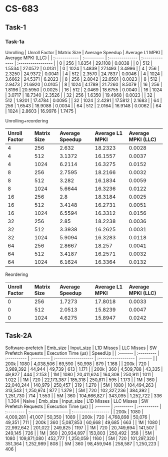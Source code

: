 # CS-683
## Task-1
### Task-1a

Unrolling 
| Unroll Factor | Matrix Size | Average Speedup | Average L1 MPKI | Average MPKI (LLC) |
| :------------ | :---------- | :-------------- | :-------------- | :----------------- |
| 0             | 256         | 1.6354          | 29.1108         | 0.0038             |
| 0             | 512         | 1.5534          | 27.0572         | 0.0131             |
| 0             | 1024        | 1.4839          | 27.1493         | 3.4996             |
| 4             | 256         | 2.3250          | 24.9372         | 0.0041             |
| 4             | 512         | 2.3570          | 24.7837         | 0.0046             |
| 4             | 1024        | 3.6662          | 24.5371         | 6.2023             |
| 8             | 256         | 2.8042          | 22.6501         | 0.0023             |
| 8             | 512         | 2.9473          | 21.6920         | 0.0105             |
| 8             | 1024        | 4.1789          | 21.7260         | 8.5079             |
| 16            | 256         | 1.8196          | 20.5950         | 0.0025             |
| 16            | 512         | 2.0469          | 18.6755         | 0.0040             |
| 16            | 1024        | 3.0717          | 18.7340         | 2.3526             |
| 32            | 256         | 1.6350          | 19.4968         | 0.0023             |
| 32            | 512         | 1.9201          | 17.4784         | 0.0095             |
| 32            | 1024        | 2.4291          | 17.5812         | 2.1683             |
| 64            | 256         | 1.6543          | 18.9088         | 0.0034             |
| 64            | 512         | 2.0164          | 16.9148         | 0.0062             |
| 64            | 1024        | 2.8603          | 16.9976         | 1.7475             |

Unrolling+reordering

| Unroll Factor | Matrix Size | Average Speedup | Average L1 MPKI | Average MPKI (LLC) |
| :------------ | :---------- | :-------------- | :-------------- | :----------------- |
| 4             | 256         | 2.632           | 18.2323         | 0.0028             |
| 4             | 512         | 3.1372          | 16.1557         | 0.0037             |
| 4             | 1024        | 6.2114          | 16.3275         | 0.0152             |
| 8             | 256         | 2.7595          | 18.2166         | 0.0032             |
| 8             | 512         | 3.282           | 16.1834         | 0.0059             |
| 8             | 1024        | 5.6644          | 16.3236         | 0.0122             |
| 16            | 256         | 2.8             | 18.3184         | 0.0025             |
| 16            | 512         | 3.4148          | 16.2731         | 0.0051             |
| 16            | 1024        | 6.5594          | 16.3312         | 0.0156             |
| 32            | 256         | 2.85            | 18.2238         | 0.0036             |
| 32            | 512         | 3.3938          | 16.2625         | 0.0031             |
| 32            | 1024        | 5.9094          | 16.3283         | 0.0118             |
| 64            | 256         | 2.8667          | 18.257          | 0.0041             |
| 64            | 512         | 3.4187          | 16.2571         | 0.0032             |
| 64            | 1024        | 6.1624          | 16.3364         | 0.0132             |

Reordering

| Unroll Factor | Matrix Size | Average Speedup | Average L1 MPKI | Average MPKI (LLC) |
| :------------ | :---------- | :-------------- | :-------------- | :----------------- |
| 0             | 256         | 1.7273          | 17.8018         | 0.0033             |
| 0             | 512         | 2.0513          | 15.8239         | 0.0047             |
| 0             | 1024        | 4.6275          | 15.8947         | 0.0242             |
## Task-2A
Software-prefetch
| Emb_size | Input_size | L1D Misses  | LLC Misses | SW Prefetch Requests | Execution Time (µs) | SpeedUp |
| :------- | :--------- | :---------- | :--------- | :------------------- | :------------------ | :------ |
| 200k     | 1080       | 4,038,506   | 69,590     | 50,998               | 879                 | 1.168   |
| 200k     | 720        | 3,989,392   | 44,944     | 49,739               | 613                 | 1.171   |
| 200k     | 360        | 4,509,788   | 43,335     | 49,827               | 444                 | 2.153   |
| 1M       | 1080       | 20,411,624  | 164,308    | 250,911              | 1011                | 1.022   |
| 1M       | 720        | 22,173,387  | 185,318    | 250,811              | 595                 | 1.173   |
| 1M       | 360        | 22,040,244  | 140,979    | 250,457              | 319                 | 1.270   |
| 5M       | 1080       | 104,494,263 | 313,543    | 1,250,974            | 877                 | 1.379   |
| 5M       | 720        | 102,327,236 | 384,392    | 1,251,730            | 714                 | 1.553   |
| 5M       | 360        | 104,666,827 | 343,095    | 1,252,722            | 336                 | 1.304   |
Naive
| Emb_size | Input_size | L1D Misses  | LLC Misses | SW Prefetch Requests | Execution Time (µs) |
| :------- | :--------- | :---------- | :--------- | :------------------- | :------------------ |
| 200k     | 1080       | 4,009,281   | 41,007     | 50,350               | 1089                |
| 200k     | 720        | 4,768,898   | 50,076     | 49,351               | 711                 |
| 200k     | 360        | 5,087,853   | 60,668     | 49,685               | 663                 |
| 1M       | 1080       | 22,992,642  | 201,022    | 249,825              | 1197                |
| 1M       | 720        | 20,749,694  | 141,507    | 249,145              | 726                 |
| 1M       | 360        | 20,934,897  | 153,803    | 250,492              | 358                 |
| 5M       | 1080       | 109,871,080 | 452,777    | 1,250,059            | 1160                |
| 5M       | 720        | 101,297,320 | 351,364    | 1,252,989            | 808                 |
| 5M       | 360        | 98,459,946  | 258,587    | 1,250,223            | 406                 |
